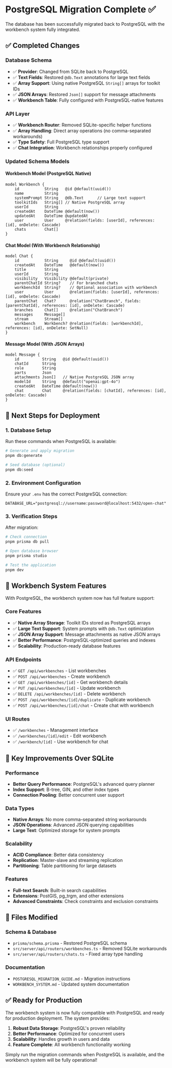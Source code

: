 # PostgreSQL Migration Complete ✅

The database has been successfully migrated back to PostgreSQL with the workbench system fully integrated.

## ✅ Completed Changes

### Database Schema
- ✅ **Provider**: Changed from SQLite back to PostgreSQL
- ✅ **Text Fields**: Restored `@db.Text` annotations for large text fields
- ✅ **Array Support**: Using native PostgreSQL `String[]` arrays for toolkit IDs
- ✅ **JSON Arrays**: Restored `Json[]` support for message attachments
- ✅ **Workbench Table**: Fully configured with PostgreSQL-native features

### API Layer
- ✅ **Workbench Router**: Removed SQLite-specific helper functions
- ✅ **Array Handling**: Direct array operations (no comma-separated workarounds)
- ✅ **Type Safety**: Full PostgreSQL type support
- ✅ **Chat Integration**: Workbench relationships properly configured

### Updated Schema Models

#### Workbench Model (PostgreSQL Native)
```prisma
model Workbench {
    id           String   @id @default(uuid())
    name         String
    systemPrompt String   @db.Text      // Large text support
    toolkitIds   String[] // Native PostgreSQL array
    userId       String
    createdAt    DateTime @default(now())
    updatedAt    DateTime @updatedAt
    user         User     @relation(fields: [userId], references: [id], onDelete: Cascade)
    chats        Chat[]
}
```

#### Chat Model (With Workbench Relationship)
```prisma
model Chat {
    id           String     @id @default(uuid())
    createdAt    DateTime   @default(now())
    title        String
    userId       String
    visibility   Visibility @default(private)
    parentChatId String?    // For branched chats
    workbenchId  String?    // Optional association with workbench
    user         User       @relation(fields: [userId], references: [id], onDelete: Cascade)
    parentChat   Chat?      @relation("ChatBranch", fields: [parentChatId], references: [id], onDelete: Cascade)
    branches     Chat[]     @relation("ChatBranch")
    messages     Message[]
    stream       Stream[]
    workbench    Workbench? @relation(fields: [workbenchId], references: [id], onDelete: SetNull)
}
```

#### Message Model (With JSON Arrays)
```prisma
model Message {
    id          String   @id @default(uuid())
    chatId      String
    role        String
    parts       Json
    attachments Json[]   // Native PostgreSQL JSON array
    modelId     String   @default("openai:gpt-4o")
    createdAt   DateTime @default(now())
    chat        Chat     @relation(fields: [chatId], references: [id], onDelete: Cascade)
}
```

## 🔧 Next Steps for Deployment

### 1. Database Setup
Run these commands when PostgreSQL is available:

```bash
# Generate and apply migration
pnpm db:generate

# Seed database (optional)
pnpm db:seed
```

### 2. Environment Configuration
Ensure your `.env` has the correct PostgreSQL connection:
```env
DATABASE_URL="postgresql://username:password@localhost:5432/open-chat"
```

### 3. Verification Steps
After migration:
```bash
# Check connection
pnpm prisma db pull

# Open database browser
pnpm prisma studio

# Test the application
pnpm dev
```

## 🚀 Workbench System Features

With PostgreSQL, the workbench system now has full feature support:

### Core Features
- ✅ **Native Array Storage**: Toolkit IDs stored as PostgreSQL arrays
- ✅ **Large Text Support**: System prompts with `@db.Text` optimization
- ✅ **JSON Array Support**: Message attachments as native JSON arrays
- ✅ **Better Performance**: PostgreSQL-optimized queries and indexes
- ✅ **Scalability**: Production-ready database features

### API Endpoints
- ✅ `GET /api/workbenches` - List workbenches
- ✅ `POST /api/workbenches` - Create workbench
- ✅ `GET /api/workbenches/[id]` - Get workbench details
- ✅ `PUT /api/workbenches/[id]` - Update workbench
- ✅ `DELETE /api/workbenches/[id]` - Delete workbench
- ✅ `POST /api/workbenches/[id]/duplicate` - Duplicate workbench
- ✅ `POST /api/workbenches/[id]/chat` - Create chat with workbench

### UI Routes
- ✅ `/workbenches` - Management interface
- ✅ `/workbenches/[id]/edit` - Edit workbench
- ✅ `/workbench/[id]` - Use workbench for chat

## 🎯 Key Improvements Over SQLite

### Performance
- **Better Query Performance**: PostgreSQL's advanced query planner
- **Index Support**: B-tree, GIN, and other index types
- **Connection Pooling**: Better concurrent user support

### Data Types
- **Native Arrays**: No more comma-separated string workarounds
- **JSON Operations**: Advanced JSON querying capabilities
- **Large Text**: Optimized storage for system prompts

### Scalability
- **ACID Compliance**: Better data consistency
- **Replication**: Master-slave and streaming replication
- **Partitioning**: Table partitioning for large datasets

### Features
- **Full-text Search**: Built-in search capabilities
- **Extensions**: PostGIS, pg_trgm, and other extensions
- **Advanced Constraints**: Check constraints and exclusion constraints

## 📁 Files Modified

### Schema & Database
- `prisma/schema.prisma` - Restored PostgreSQL schema
- `src/server/api/routers/workbenches.ts` - Removed SQLite workarounds
- `src/server/api/routers/chats.ts` - Fixed array type handling

### Documentation
- `POSTGRESQL_MIGRATION_GUIDE.md` - Migration instructions
- `WORKBENCH_SYSTEM.md` - Updated system documentation

## ✅ Ready for Production

The workbench system is now fully compatible with PostgreSQL and ready for production deployment. The system provides:

1. **Robust Data Storage**: PostgreSQL's proven reliability
2. **Better Performance**: Optimized for concurrent users
3. **Scalability**: Handles growth in users and data
4. **Feature Complete**: All workbench functionality working

Simply run the migration commands when PostgreSQL is available, and the workbench system will be fully operational!